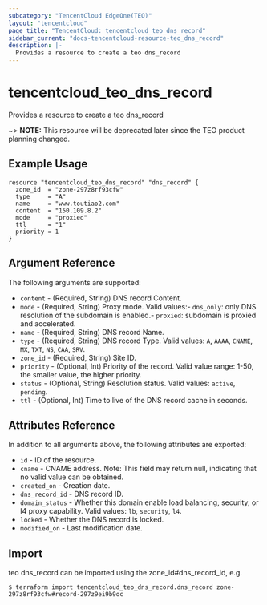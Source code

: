 ```yaml
---
subcategory: "TencentCloud EdgeOne(TEO)"
layout: "tencentcloud"
page_title: "TencentCloud: tencentcloud_teo_dns_record"
sidebar_current: "docs-tencentcloud-resource-teo_dns_record"
description: |-
  Provides a resource to create a teo dns_record
---
```


# tencentcloud_teo_dns_record

Provides a resource to create a teo dns_record

~> **NOTE:** This resource will be deprecated later since the TEO product planning changed.

## Example Usage

```hcl
resource "tencentcloud_teo_dns_record" "dns_record" {
  zone_id  = "zone-297z8rf93cfw"
  type     = "A"
  name     = "www.toutiao2.com"
  content  = "150.109.8.2"
  mode     = "proxied"
  ttl      = "1"
  priority = 1
}
```

## Argument Reference

The following arguments are supported:

* `content` - (Required, String) DNS record Content.
* `mode` - (Required, String) Proxy mode. Valid values:- `dns_only`: only DNS resolution of the subdomain is enabled.- `proxied`: subdomain is proxied and accelerated.
* `name` - (Required, String) DNS record Name.
* `type` - (Required, String) DNS record Type. Valid values: `A`, `AAAA`, `CNAME`, `MX`, `TXT`, `NS`, `CAA`, `SRV`.
* `zone_id` - (Required, String) Site ID.
* `priority` - (Optional, Int) Priority of the record. Valid value range: 1-50, the smaller value, the higher priority.
* `status` - (Optional, String) Resolution status. Valid values: `active`, `pending`.
* `ttl` - (Optional, Int) Time to live of the DNS record cache in seconds.

## Attributes Reference

In addition to all arguments above, the following attributes are exported:

* `id` - ID of the resource.
* `cname` - CNAME address. Note: This field may return null, indicating that no valid value can be obtained.
* `created_on` - Creation date.
* `dns_record_id` - DNS record ID.
* `domain_status` - Whether this domain enable load balancing, security, or l4 proxy capability. Valid values: `lb`, `security`, `l4`.
* `locked` - Whether the DNS record is locked.
* `modified_on` - Last modification date.


## Import

teo dns_record can be imported using the zone_id#dns_record_id, e.g.
```
$ terraform import tencentcloud_teo_dns_record.dns_record zone-297z8rf93cfw#record-297z9ei9b9oc
```

